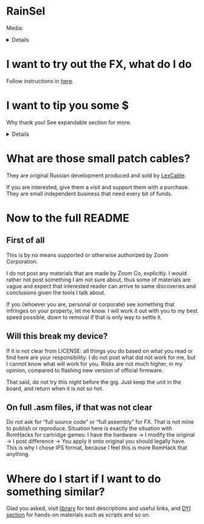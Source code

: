 # RainSel 
Media:
<details>
  <img src="https://github.com/ELynx/zoom-fx-modding/blob/69b56051f80618196cc8268f63214dac29746bba/media/photo.jpg" width=25% height=25%>
  
  I uploaded a video demo where you can hear L/R channels and corresponding knob positions.
  
  I recommend using headphones to tell left and right channels apart. Be careful with volume, sound does not start right out, and _beep_ I used may be startling.
  
  [Video demo](media/demo.mp4)
  
  This video has compression of around 4 out of 9 [f***g jackals](http://seo-revizor.ru/grandmotors-inzhiniringovye-ebanisticheskie-resheniya/). Meh. Works for me, I am not a video artist.
</details>

# I want to try out the FX, what do I do
Follow instructions in [here](howto/README.md).

# I want to tip you some $
Why thank you! See expandable section for more.
<details>
  I really wanted to use Github Sponsor option, but it is currently (ever?) not available in Russia. When it is available, I will migrate to it, if I ever have a need.
  
  I set up a "tips" page, in the tipping provider that I found to be least annoying and most accessible. Please read some items below, and proceed if you want.
  
  First of all, I don't need your last money. These are, as usual, trying times, so make sure to take care of yourself before you tipping a stranger. I do this for myself and my fun, and hope for community to catch my ideas up. Use and have fun.
  
  Second, I don't want regular donations. I don't see myself doing this on repeated basis, at least for now, so let's keep this non-commitment. Rather, think of buying me a coffee when you find these pages useful.
  
  And finally, "tipping" does not mean "hiring". I don't take commissions, don't teach or promise to deliver X if I get Y. Have questions - ask them, I will answer them for free if I can. Have suggestions? Fire away. Want to discuss something? Sure. Money will not be a factor here. Plus, I will not list any "sponsors", "patrons", whatever, with just a tipping page. With Github Sponsors I think it is automated and easy, and I will gladly do that, when (if) it is available. Manually - I would rather spend my time on something else.
  
  With that in mind, go [here](https://yoomoney.ru/quickpay/shop-widget?writer=buyer&targets=&targets-hint=Tips%20for%20modding%20FX&default-sum=100&button-text=13&payment-type-choice=on&hint=&successURL=&quickpay=shop&account=4100117541059887).
</details>

# What are those small patch cables?
They are original Russian development produced and sold by [LexCable](https://www.lexcable.ru/).

If you are interested, give them a visit and support them with a purchase. They are small independent business that need every bit of funds.

# Now to the full README
## First of all
This is by no means supported or otherwise authorized by Zoom Corporation.

I do not post any materials that are made by Zoom Co, explicitly. I would rather not post something I am not sure about, thus some of materials are vague and expect that interested reader can arrive to same discoveries and conclusions given the tools I talk about.

If you (whoever you are, personal or corporate) see something that infringes on your property, let me know. I will work it out with you to my best speed possible, down to removal if that is only way to settle it.

## Will this break my device?
If it is not clear from LICENSE: all things you do based on what you read or find here are your responsibility. I do not post what did not work for me, but I cannot know what will work for you. Risks are not much higher, in my opinion, compared to flashing new version of official firmware.

That said, do not try this night before the gig. Just keep the unit in the board, and return when it is not so hot.

## On full .asm files, if that was not clear
Do not ask for “full source code” or “full assembly” for FX. That is not mine to publish or reproduce. Situation here is exactly the situation with RomHacks for cartridge games: I have the hardware -> I modify the original -> I post difference -> You apply it onto original you should legally have. This is why I chose IPS format, because I feel this is more RomHack that anything.

# Where do I start if I want to do something similar?
Glad you asked, visit [library](library/README.md) for text descriptions and useful links, and [DYI section](diy/README.md) for hands-on materials such as scripts and so on.
